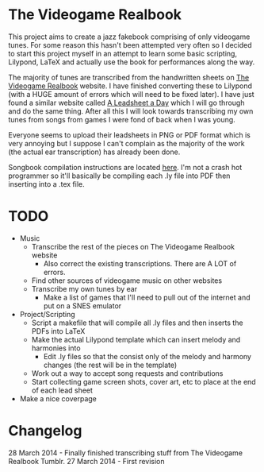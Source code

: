 The Videogame Realbook
==================
This project aims to create a jazz fakebook comprising of only videogame tunes. For some reason this hasn't been attempted very often so I decided to start this project myself in an attempt to learn some basic scripting, Lilypond, LaTeX and actually use the book for performances along the way.

The majority of tunes are transcribed from the handwritten sheets on [The Videogame Realbook](http://thevideogamerealbook.tumblr.com/) website. I have finished converting these to Lilypond (with a HUGE amount of errors which will need to be fixed later). I have just found a similar website called [A Leadsheet a Day](http://aleadsheetaday.tumblr.com) which I will go through and do the same thing. After all this I will look towards transcribing my own tunes from songs from games I were fond of back when I was young.

Everyone seems to upload their leadsheets in PNG or PDF format which is very annoying but I suppose I can't complain as the majority of the work (the actual ear transcription) has already been done.

Songbook compilation instructions are located [here](http://jboor.net/brdm/?p=172). I'm not a crash hot programmer so it'll basically be compiling each .ly file into PDF then inserting into a .tex file.

TODO
====
+ Music
  + Transcribe the rest of the pieces on The Videogame Realbook website
    + Also correct the existing transcriptions. There are A LOT of errors.
  + Find other sources of videogame music on other websites
  + Transcribe my own tunes by ear
    + Make a list of games that I'll need to pull out of the internet and put on a SNES emulator
+ Project/Scripting
  + Script a makefile that will compile all .ly files and then inserts the PDFs into LaTeX
  + Make the actual Lilypond template which can  insert melody and harmonies into
    + Edit .ly files so that the consist only of the melody and harmony changes (the rest will be in the template)
  + Work out a way to accept song requests and contributions
  + Start collecting game screen shots, cover art, etc to place at the end of each lead sheet
+ Make a nice coverpage


Changelog
=========

28 March 2014 - Finally finished transcribing stuff from The Videogame Realbook Tumblr.
27 March 2014 - First revision

